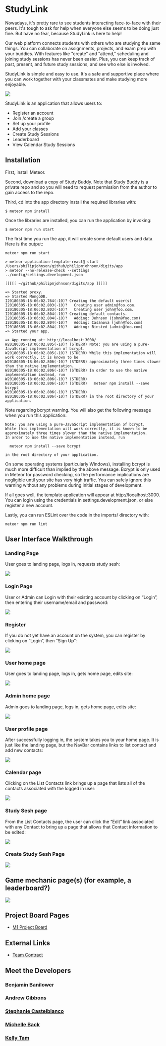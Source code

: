 # StudyLink

Nowadays, it's pretty rare to see students interacting face-to-face with their peers. It's tough to ask for help when everyone else seems to be doing just fine. But have no fear, because StudyLink is here to help!

Our web platform connects students with others who are studying the same things. You can collaborate on assignments, projects, and exam prep with your buddies. With features like "create" and "attend," scheduling and joining study sessions has never been easier. Plus, you can keep track of past, present, and future study sessions, and see who else is involved.

StudyLink is simple and easy to use. It's a safe and supportive place where you can work together with your classmates and make studying more enjoyable.

<img src="doc/Page1.png">  

StudyLink is an application that allows users to:

  * Register an account
  * Join /create a group
  * Set up your profile
  * Add your classes
  * Create Study Sessions
  * Leaderboard
  * View Calendar Study Sessions


## Installation
First, install Meteor.

Second, download a copy of Study Buddy. Note that Study Buddy is a private repo and so you will need to request permission from the author to gain access to the repo.

Third, cd into the app directory install the required libraries with:

```
$ meteor npm install

```

Once the libraries are installed, you can run the application by invoking:

```
$ meteor npm run start

```

The first time you run the app, it will create some default users and data. Here is the output:

```
meteor npm run start

> meteor-application-template-react@ start /Users/philipjohnson/github/philipmjohnson/digits/app
> meteor --no-release-check --settings ../config/settings.development.json

[[[[[ ~/github/philipmjohnson/digits/app ]]]]]

=> Started proxy.                             
=> Started MongoDB.                           
I20180305-18:06:02.764(-10)? Creating the default user(s)
I20180305-18:06:02.803(-10)?   Creating user admin@foo.com.
I20180305-18:06:02.803(-10)?   Creating user john@foo.com.
I20180305-18:06:02.804(-10)? Creating default contacts.
I20180305-18:06:02.804(-10)?   Adding: Johnson (john@foo.com)
I20180305-18:06:02.804(-10)?   Adding: Casanova (john@foo.com)
I20180305-18:06:02.804(-10)?   Adding: Binsted (admin@foo.com)
=> Started your app.

=> App running at: http://localhost:3000/
W20180305-18:06:02.805(-10)? (STDERR) Note: you are using a pure-JavaScript implementation of bcrypt.
W20180305-18:06:02.805(-10)? (STDERR) While this implementation will work correctly, it is known to be
W20180305-18:06:02.806(-10)? (STDERR) approximately three times slower than the native implementation.
W20180305-18:06:02.806(-10)? (STDERR) In order to use the native implementation instead, run
W20180305-18:06:02.806(-10)? (STDERR) 
W20180305-18:06:02.806(-10)? (STDERR)   meteor npm install --save bcrypt
W20180305-18:06:02.806(-10)? (STDERR) 
W20180305-18:06:02.806(-10)? (STDERR) in the root directory of your application.
```

Note regarding bcrypt warning. You will also get the following message when you run this application:

```
Note: you are using a pure-JavaScript implementation of bcrypt.
While this implementation will work correctly, it is known to be
approximately three times slower than the native implementation.
In order to use the native implementation instead, run

  meteor npm install --save bcrypt

in the root directory of your application.
```

On some operating systems (particularly Windows), installing bcrypt is much more difficult than implied by the above message. Bcrypt is only used in Meteor for password checking, so the performance implications are negligible until your site has very high traffic. You can safely ignore this warning without any problems during initial stages of development.

If all goes well, the template application will appear at http://localhost:3000. You can login using the credentials in settings.development.json, or else register a new account.

Lastly, you can run ESLint over the code in the imports/ directory with:

```
meteor npm run lint
```
## User Interface Walkthrough

### Landing Page
User goes to landing page, logs in, requests study sesh:

<img src="doc/Page1.png">    

### Login Page
User or Admin can Login with their existing account by clicking on “Login”, then entering their username/email and password:

<img src="doc/Page2.png">    

### Register
If you do not yet have an account on the system, you can register by clicking on “Login”, then “Sign Up”:

<img src="doc/Page3.png">    

### User home page
User goes to landing page, logs in, gets home page, edits site:

<img src="doc/Page4.png">

### Admin home page
Admin goes to landing page, logs in, gets home page, edits site:

<img src="doc/Page6.png">   


### User profile page
After successfully logging in, the system takes you to your home page. It is just like the landing page, but the NavBar contains links to list contact and add new contacts:

<img src="doc/Page5.png">    

### Calendar page
Clicking on the List Contacts link brings up a page that lists all of the contacts associated with the logged in user:

<img src="doc/Page7.png">   


### Study Sesh page
From the List Contacts page, the user can click the “Edit” link associated with any Contact to bring up a page that allows that Contact information to be edited:

<img src="doc/Page8.png">  

### Create Study Sesh Page

<img src="doc/Page8.png">

## Game mechanic page(s) (for example, a leaderboard?)
<img src="doc/Page9.png">

## Project Board Pages

* [M1 Project Board](https://github.com/orgs/phoenix-codecrafters/projects/1)

## External Links
* [Team Contract](https://docs.google.com/document/d/19e88MkfUT4tdWFnGkv8DtAIhVrYXPxZpmWGlqF-Ryiw/edit?usp=sharing)

## Meet the Developers

### Benjamin Banilower
### Andrew Gibbons  
### [Stephanie Castelblanco](https://github.com/stephanie-castelblanco)
### [Michelle Back](https://github.com/Michelle4929)
### [Kelly Tam](https://github.com/ktam808)

